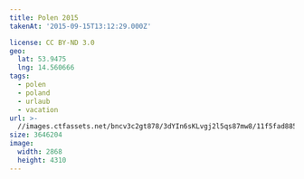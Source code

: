 ```yaml
---
title: Polen 2015
takenAt: '2015-09-15T13:12:29.000Z'

license: CC BY-ND 3.0
geo:
  lat: 53.9475
  lng: 14.560666
tags:
  - polen
  - poland
  - urlaub
  - vacation
url: >-
  //images.ctfassets.net/bncv3c2gt878/3dYIn6sKLvgj2l5qs87mw8/11f5fad885e35c6177914df8b4426a3d/polen-2015_25836931482_o
size: 3646204
image:
  width: 2868
  height: 4310
---
```

